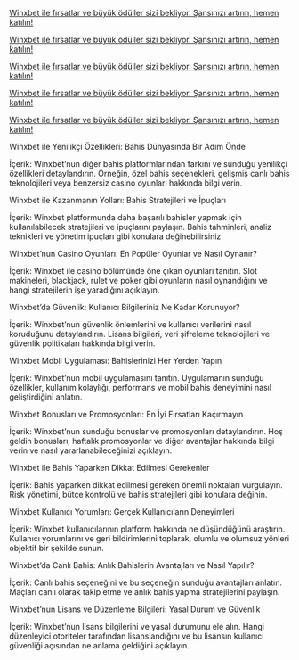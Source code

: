 <a href="https://tinyurl.com/2sa992bz" title="Winxbet ile Yeni Teklifler ve Kampanyalar" target="_blank">Winxbet ile fırsatlar ve büyük ödüller sizi bekliyor. Şansınızı artırın, hemen katılın!</a>




<a href="https://tinyurl.com/2sa992bz" title="Winxbet ile Yeni Teklifler ve Kampanyalar" target="_blank">Winxbet ile fırsatlar ve büyük ödüller sizi bekliyor. Şansınızı artırın, hemen katılın!</a>




<a href="https://tinyurl.com/2sa992bz" title="Winxbet ile Yeni Teklifler ve Kampanyalar" target="_blank">Winxbet ile fırsatlar ve büyük ödüller sizi bekliyor. Şansınızı artırın, hemen katılın!</a>




<a href="https://tinyurl.com/2sa992bz" title="Winxbet ile Yeni Teklifler ve Kampanyalar" target="_blank">Winxbet ile fırsatlar ve büyük ödüller sizi bekliyor. Şansınızı artırın, hemen katılın!</a>



<a href="https://tinyurl.com/2sktkcm6" title="Winxbet ile Yeni Teklifler ve Kampanyalar" target="_blank">Winxbet ile fırsatlar ve büyük ödüller sizi bekliyor. Şansınızı artırın, hemen katılın!</a>





 Winxbet ile Yenilikçi Özellikleri: Bahis Dünyasında Bir Adım Önde

İçerik: Winxbet’nun diğer bahis platformlarından farkını ve sunduğu yenilikçi özellikleri detaylandırın. Örneğin, özel bahis seçenekleri, gelişmiş canlı bahis teknolojileri veya benzersiz casino oyunları hakkında bilgi verin.

Winxbet ile Kazanmanın Yolları: Bahis Stratejileri ve İpuçları

İçerik: Winxbet platformunda daha başarılı bahisler yapmak için kullanılabilecek stratejileri ve ipuçlarını paylaşın. Bahis tahminleri, analiz teknikleri ve yönetim ipuçları gibi konulara değinebilirsiniz

Winxbet’nun Casino Oyunları: En Popüler Oyunlar ve Nasıl Oynanır?

İçerik: Winxbet ile casino bölümünde öne çıkan oyunları tanıtın. Slot makineleri, blackjack, rulet ve poker gibi oyunların nasıl oynandığını ve hangi stratejilerin işe yaradığını açıklayın.

 Winxbet’da Güvenlik: Kullanıcı Bilgileriniz Ne Kadar Korunuyor?

İçerik: Winxbet’nun güvenlik önlemlerini ve kullanıcı verilerini nasıl koruduğunu detaylandırın. Lisans bilgileri, veri şifreleme teknolojileri ve güvenlik politikaları hakkında bilgi verin.

 Winxbet Mobil Uygulaması: Bahislerinizi Her Yerden Yapın

İçerik: Winxbet’nun mobil uygulamasını tanıtın. Uygulamanın sunduğu özellikler, kullanım kolaylığı, performans ve mobil bahis deneyimini nasıl geliştirdiğini anlatın.

 Winxbet Bonusları ve Promosyonları: En İyi Fırsatları Kaçırmayın

İçerik: Winxbet’nun sunduğu bonuslar ve promosyonları detaylandırın. Hoş geldin bonusları, haftalık promosyonlar ve diğer avantajlar hakkında bilgi verin ve nasıl yararlanabileceğinizi açıklayın.

 Winxbet ile Bahis Yaparken Dikkat Edilmesi Gerekenler

İçerik: Bahis yaparken dikkat edilmesi gereken önemli noktaları vurgulayın. Risk yönetimi, bütçe kontrolü ve bahis stratejileri gibi konulara değinin.

 Winxbet Kullanıcı Yorumları: Gerçek Kullanıcıların Deneyimleri

İçerik: Winxbet kullanıcılarının platform hakkında ne düşündüğünü araştırın. Kullanıcı yorumlarını ve geri bildirimlerini toplarak, olumlu ve olumsuz yönleri objektif bir şekilde sunun.

 Winxbet’da Canlı Bahis: Anlık Bahislerin Avantajları ve Nasıl Yapılır?

İçerik: Canlı bahis seçeneğini ve bu seçeneğin sunduğu avantajları anlatın. Maçları canlı olarak takip etme ve anlık bahis yapma stratejilerini paylaşın.

 Winxbet’nun Lisans ve Düzenleme Bilgileri: Yasal Durum ve Güvenlik

İçerik: Winxbet’nun lisans bilgilerini ve yasal durumunu ele alın. Hangi düzenleyici otoriteler tarafından lisanslandığını ve bu lisansın kullanıcı güvenliği açısından ne anlama geldiğini açıklayın.
